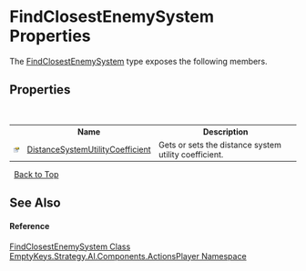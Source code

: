 # FindClosestEnemySystem Properties
 

The <a href="T_EmptyKeys_Strategy_AI_Components_ActionsPlayer_FindClosestEnemySystem">FindClosestEnemySystem</a> type exposes the following members.


## Properties
&nbsp;<table><tr><th></th><th>Name</th><th>Description</th></tr><tr><td>![Public property](media/pubproperty.gif "Public property")</td><td><a href="P_EmptyKeys_Strategy_AI_Components_ActionsPlayer_FindClosestEnemySystem_DistanceSystemUtilityCoefficient">DistanceSystemUtilityCoefficient</a></td><td>
Gets or sets the distance system utility coefficient.</td></tr></table>&nbsp;
<a href="#findclosestenemysystem-properties">Back to Top</a>

## See Also


#### Reference
<a href="T_EmptyKeys_Strategy_AI_Components_ActionsPlayer_FindClosestEnemySystem">FindClosestEnemySystem Class</a><br /><a href="N_EmptyKeys_Strategy_AI_Components_ActionsPlayer">EmptyKeys.Strategy.AI.Components.ActionsPlayer Namespace</a><br />